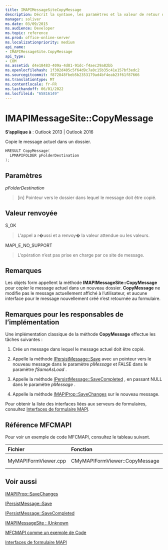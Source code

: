 ```yaml
---
title: IMAPIMessageSiteCopyMessage
description: Décrit la syntaxe, les paramètres et la valeur de retour d’IMAPIMessageSiteCopyMessage, qui copie le message actuel dans un dossier.
manager: soliver
ms.date: 03/09/2015
ms.audience: Developer
ms.topic: reference
ms.prod: office-online-server
ms.localizationpriority: medium
api_name:
- IMAPIMessageSite.CopyMessage
api_type:
- COM
ms.assetid: d4e18483-409a-4d81-91dc-f4aec29a82bb
ms.openlocfilehash: 1f302d405c5f64d9c7a0c15b35c41e157bf3edc2
ms.sourcegitcommit: f872848fbeb5b2353179ad4bf4eab23f61f87666
ms.translationtype: MT
ms.contentlocale: fr-FR
ms.lasthandoff: 06/01/2022
ms.locfileid: "65816149"
---
```

# <a name="imapimessagesitecopymessage"></a>IMAPIMessageSite::CopyMessage

  
  
**S’applique à** : Outlook 2013 | Outlook 2016 
  
Copie le message actuel dans un dossier.
  
```cpp
HRESULT CopyMessage(
  LPMAPIFOLDER pFolderDestination
);
```

## <a name="parameters"></a>Paramètres

 _pFolderDestination_
  
> [in] Pointeur vers le dossier dans lequel le message doit être copié.
    
## <a name="return-value"></a>Valeur renvoyée

S_OK 
  
> L'appel a r�ussi et a renvoy� la valeur attendue ou les valeurs.
    
MAPI_E_NO_SUPPORT 
  
> L’opération n’est pas prise en charge par ce site de message.
    
## <a name="remarks"></a>Remarques

Les objets form appellent la méthode **IMAPIMessageSite::CopyMessage** pour copier le message actuel dans un nouveau dossier. **CopyMessage** ne modifie pas le message actuellement affiché à l’utilisateur, et aucune interface pour le message nouvellement créé n’est retournée au formulaire. 
  
## <a name="notes-to-implementers"></a>Remarques pour les responsables de l’implémentation

Une implémentation classique de la méthode **CopyMessage** effectue les tâches suivantes : 
  
1. Crée un message dans lequel le message actuel doit être copié.
    
2. Appelle la méthode [IPersistMessage::Save](ipersistmessage-save.md) avec un pointeur vers le nouveau message dans le paramètre _pMessage_ et FALSE dans le paramètre _fSameAsLoad_ . 
    
3. Appelle la méthode [IPersistMessage::SaveCompleted](ipersistmessage-savecompleted.md) , en passant NULL dans le paramètre _pMessage_ . 
    
4. Appelle la méthode [IMAPIProp::SaveChanges](imapiprop-savechanges.md) sur le nouveau message. 
    
Pour obtenir la liste des interfaces liées aux serveurs de formulaires, consultez [Interfaces de formulaire MAPI](mapi-form-interfaces.md).
  
## <a name="mfcmapi-reference"></a>Référence MFCMAPI

Pour voir un exemple de code MFCMAPI, consultez le tableau suivant.
  
|**Fichier**|**Fonction**|**Commentaire**|
|:-----|:-----|:-----|
|MyMAPIFormViewer.cpp  <br/> |CMyMAPIFormViewer::CopyMessage  <br/> |Non implémenté. |
   
## <a name="see-also"></a>Voir aussi



[IMAPIProp::SaveChanges](imapiprop-savechanges.md)
  
[IPersistMessage::Save](ipersistmessage-save.md)
  
[IPersistMessage::SaveCompleted](ipersistmessage-savecompleted.md)
  
[IMAPIMessageSite : IUnknown](imapimessagesiteiunknown.md)


[MFCMAPI comme un exemple de Code](mfcmapi-as-a-code-sample.md)
  
[Interfaces de formulaire MAPI](mapi-form-interfaces.md)

